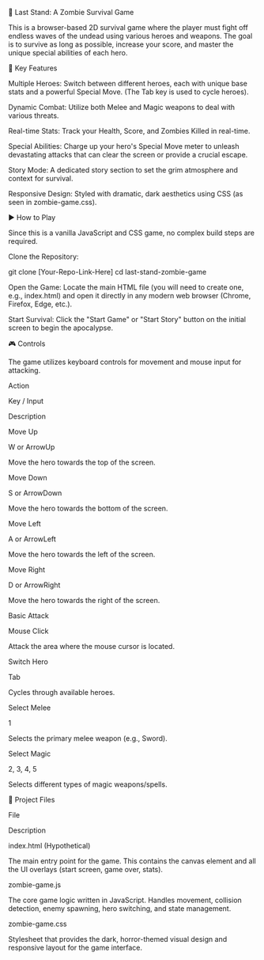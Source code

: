 🧟 Last Stand: A Zombie Survival Game

This is a browser-based 2D survival game where the player must fight off endless waves of the undead using various heroes and weapons. The goal is to survive as long as possible, increase your score, and master the unique special abilities of each hero.

🌟 Key Features

Multiple Heroes: Switch between different heroes, each with unique base stats and a powerful Special Move. (The Tab key is used to cycle heroes).

Dynamic Combat: Utilize both Melee and Magic weapons to deal with various threats.

Real-time Stats: Track your Health, Score, and Zombies Killed in real-time.

Special Abilities: Charge up your hero's Special Move meter to unleash devastating attacks that can clear the screen or provide a crucial escape.

Story Mode: A dedicated story section to set the grim atmosphere and context for survival.

Responsive Design: Styled with dramatic, dark aesthetics using CSS (as seen in zombie-game.css).

▶️ How to Play

Since this is a vanilla JavaScript and CSS game, no complex build steps are required.

Clone the Repository:

git clone [Your-Repo-Link-Here]
cd last-stand-zombie-game


Open the Game: Locate the main HTML file (you will need to create one, e.g., index.html) and open it directly in any modern web browser (Chrome, Firefox, Edge, etc.).

Start Survival: Click the "Start Game" or "Start Story" button on the initial screen to begin the apocalypse.

🎮 Controls

The game utilizes keyboard controls for movement and mouse input for attacking.

Action

Key / Input

Description

Move Up

W or ArrowUp

Move the hero towards the top of the screen.

Move Down

S or ArrowDown

Move the hero towards the bottom of the screen.

Move Left

A or ArrowLeft

Move the hero towards the left of the screen.

Move Right

D or ArrowRight

Move the hero towards the right of the screen.

Basic Attack

Mouse Click

Attack the area where the mouse cursor is located.

Switch Hero

Tab

Cycles through available heroes.

Select Melee

1

Selects the primary melee weapon (e.g., Sword).

Select Magic

2, 3, 4, 5

Selects different types of magic weapons/spells.

📁 Project Files

File

Description

index.html (Hypothetical)

The main entry point for the game. This contains the canvas element and all the UI overlays (start screen, game over, stats).

zombie-game.js

The core game logic written in JavaScript. Handles movement, collision detection, enemy spawning, hero switching, and state management.

zombie-game.css

Stylesheet that provides the dark, horror-themed visual design and responsive layout for the game interface.
